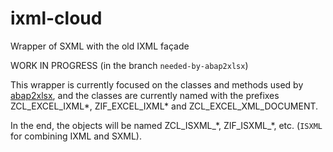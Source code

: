 # ixml-cloud
Wrapper of SXML with the old IXML façade

WORK IN PROGRESS (in the branch `needed-by-abap2xlsx`)

This wrapper is currently focused on the classes and methods used by [abap2xlsx](https://github.com/abap2xlsx/abap2xlsx), and the classes are currently named with the prefixes ZCL_EXCEL_IXML\*, ZIF_EXCEL_IXML\* and ZCL_EXCEL_XML_DOCUMENT.

In the end, the objects will be named ZCL_ISXML_\*, ZIF_ISXML_\*, etc. (`ISXML` for combining IXML and SXML).
